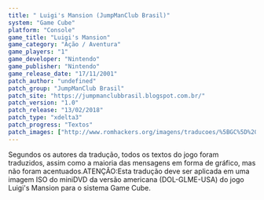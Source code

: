 ```yaml
---
title: " Luigi's Mansion (JumpManClub Brasil)"
system: "Game Cube"
platform: "Console"
game_title: "Luigi's Mansion"
game_category: "Ação / Aventura"
game_players: "1"
game_developer: "Nintendo"
game_publisher: "Nintendo"
game_release_date: "17/11/2001"
patch_author: "undefined"
patch_group: "JumpManClub Brasil"
patch_site: "https://jumpmanclubbrasil.blogspot.com.br/"
patch_version: "1.0"
patch_release: "13/02/2018"
patch_type: "xdelta3"
patch_progress: "Textos"
patch_images: ["http://www.romhackers.org/imagens/traducoes/%5BGC%5D%20Luigi's%20Mansion%20-%20JumpManClub%20Brasil%20-%201.jpg","http://www.romhackers.org/imagens/traducoes/%5BGC%5D%20Luigi's%20Mansion%20-%20JumpManClub%20Brasil%20-%202.jpg","http://www.romhackers.org/imagens/traducoes/%5BGC%5D%20Luigi's%20Mansion%20-%20JumpManClub%20Brasil%20-%203.jpg"]
---
```

Segundos os autores da tradução, todos os textos do jogo foram traduzidos, assim como a maioria das mensagens em forma de gráfico, mas não foram acentuados.ATENÇÃO:Esta tradução deve ser aplicada em uma imagem ISO do miniDVD da versão americana (DOL-GLME-USA) do jogo Luigi's Mansion para o sistema Game Cube.